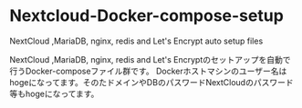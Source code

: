 # Nextcloud-Docker-compose-setup
NextCloud ,MariaDB, nginx, redis and Let's Encrypt auto setup files

NextCloud ,MariaDB, nginx, redis and Let's Encryptのセットアップを自動で行うDocker-composeファイル群です。
Dockerホストマシンのユーザー名はhogeになってます。そのたドメインやDBのパスワードNextCloudのパスワード等もhogeになってます。
